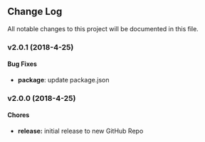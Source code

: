 ## Change Log
All notable changes to this project will be documented in this file.

### v2.0.1 (2018-4-25)

#### Bug Fixes

* **package**: update package.json

### v2.0.0 (2018-4-25)

#### Chores

* **release:** initial release to new GitHub Repo
